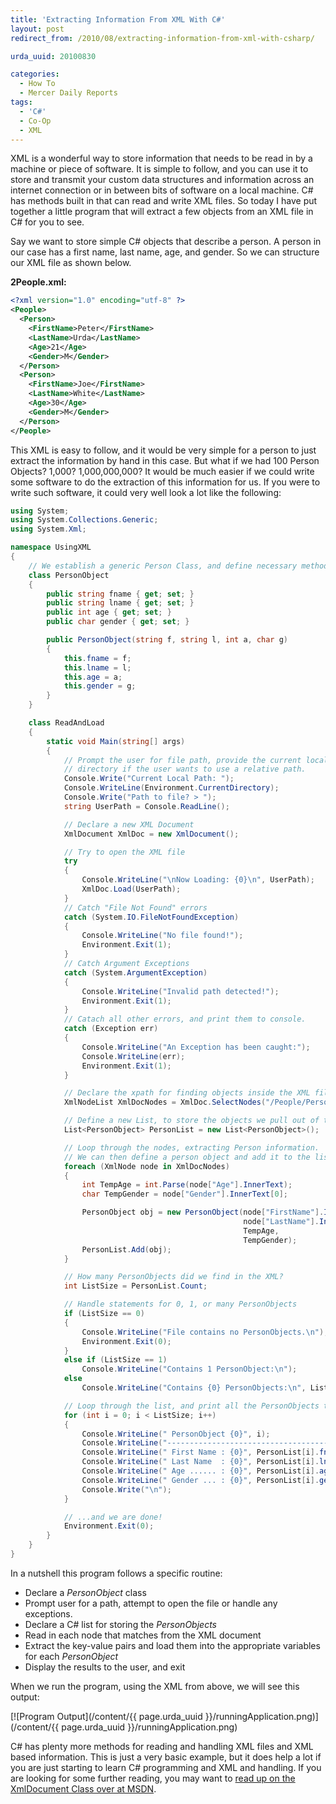 ```yaml
---
title: 'Extracting Information From XML With C#'
layout: post
redirect_from: /2010/08/extracting-information-from-xml-with-csharp/

urda_uuid: 20100830

categories:
  - How To
  - Mercer Daily Reports
tags:
  - 'C#'
  - Co-Op
  - XML
---
```


XML is a wonderful way to store information that needs to be read in by a
machine or piece of software. It is simple to follow, and you can use it to
store and transmit your custom data structures and information across an
internet connection or in between bits of software on a local machine. C# has
methods built in that can read and write XML files. So today I have put together
a little program that will extract a few objects from an XML file in C# for you
to see.

Say we want to store simple C# objects that describe a person. A person in our
case has a first name, last name, age, and gender. So we can structure our XML
file as shown below.

**2People.xml:**

```xml
<?xml version="1.0" encoding="utf-8" ?>
<People>
  <Person>
    <FirstName>Peter</FirstName>
    <LastName>Urda</LastName>
    <Age>21</Age>
    <Gender>M</Gender>
  </Person>
  <Person>
    <FirstName>Joe</FirstName>
    <LastName>White</LastName>
    <Age>30</Age>
    <Gender>M</Gender>
  </Person>
</People>
```

This XML is easy to follow, and it would be very simple for a person to just
extract the information by hand in this case. But what if we had 100 Person
Objects? 1,000? 1,000,000,000? It would be much easier if we could write some
software to do the extraction of this information for us. If you were to write
such software, it could very well look a lot like the following:

```csharp
using System;
using System.Collections.Generic;
using System.Xml;

namespace UsingXML
{
    // We establish a generic Person Class, and define necessary methods
    class PersonObject
    {
        public string fname { get; set; }
        public string lname { get; set; }
        public int age { get; set; }
        public char gender { get; set; }

        public PersonObject(string f, string l, int a, char g)
        {
            this.fname = f;
            this.lname = l;
            this.age = a;
            this.gender = g;
        }
    }

    class ReadAndLoad
    {
        static void Main(string[] args)
        {
            // Prompt the user for file path, provide the current local
            // directory if the user wants to use a relative path.
            Console.Write("Current Local Path: ");
            Console.WriteLine(Environment.CurrentDirectory);
            Console.Write("Path to file? > ");
            string UserPath = Console.ReadLine();

            // Declare a new XML Document
            XmlDocument XmlDoc = new XmlDocument();

            // Try to open the XML file
            try
            {
                Console.WriteLine("\nNow Loading: {0}\n", UserPath);
                XmlDoc.Load(UserPath);
            }
            // Catch "File Not Found" errors
            catch (System.IO.FileNotFoundException)
            {
                Console.WriteLine("No file found!");
                Environment.Exit(1);
            }
            // Catch Argument Exceptions
            catch (System.ArgumentException)
            {
                Console.WriteLine("Invalid path detected!");
                Environment.Exit(1);
            }
            // Catach all other errors, and print them to console.
            catch (Exception err)
            {
                Console.WriteLine("An Exception has been caught:");
                Console.WriteLine(err);
                Environment.Exit(1);
            }

            // Declare the xpath for finding objects inside the XML file
            XmlNodeList XmlDocNodes = XmlDoc.SelectNodes("/People/Person");

            // Define a new List, to store the objects we pull out of the XML
            List<PersonObject> PersonList = new List<PersonObject>();

            // Loop through the nodes, extracting Person information.
            // We can then define a person object and add it to the list.
            foreach (XmlNode node in XmlDocNodes)
            {
                int TempAge = int.Parse(node["Age"].InnerText);
                char TempGender = node["Gender"].InnerText[0];

                PersonObject obj = new PersonObject(node["FirstName"].InnerText,
                                                    node["LastName"].InnerText,
                                                    TempAge,
                                                    TempGender);
                PersonList.Add(obj);
            }

            // How many PersonObjects did we find in the XML?
            int ListSize = PersonList.Count;

            // Handle statements for 0, 1, or many PersonObjects
            if (ListSize == 0)
            {
                Console.WriteLine("File contains no PersonObjects.\n");
                Environment.Exit(0);
            }
            else if (ListSize == 1)
                Console.WriteLine("Contains 1 PersonObject:\n");
            else
                Console.WriteLine("Contains {0} PersonObjects:\n", ListSize);

            // Loop through the list, and print all the PersonObjects to screen
            for (int i = 0; i < ListSize; i++)
            {
                Console.WriteLine(" PersonObject {0}", i);
                Console.WriteLine("------------------------------------------");
                Console.WriteLine(" First Name : {0}", PersonList[i].fname);
                Console.WriteLine(" Last Name  : {0}", PersonList[i].lname);
                Console.WriteLine(" Age ...... : {0}", PersonList[i].age);
                Console.WriteLine(" Gender ... : {0}", PersonList[i].gender);
                Console.Write("\n");
            }

            // ...and we are done!
            Environment.Exit(0);
        }
    }
}
```

In a nutshell this program follows a specific routine:

  * Declare a *PersonObject* class
  * Prompt user for a path, attempt to open the file or handle any exceptions.
  * Declare a C# list for storing the *PersonObjects*
  * Read in each node that matches from the XML document
  * Extract the key-value pairs and load them into the appropriate variables for
    each *PersonObject*
  * Display the results to the user, and exit

When we run the program, using the XML from above, we will see this output:

[![Program Output](/content/{{ page.urda_uuid }}/runningApplication.png)](/content/{{ page.urda_uuid }}/runningApplication.png)

C# has plenty more methods for reading and handling XML files and XML based
information. This is just a very basic example, but it does help a lot if you
are just starting to learn C# programming and XML and handling. If you are
looking for some further reading, you may want to
[read up on the XmlDocument Class over at MSDN](http://msdn.microsoft.com/en-us/library/system.xml.xmldocument.aspx).
